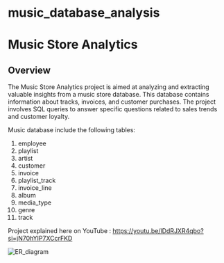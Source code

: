 # music_database_analysis
# Music Store Analytics

## Overview

The Music Store Analytics project is aimed at analyzing and extracting valuable insights from a music store database. This database contains information about tracks, invoices, and customer purchases. The project involves SQL queries to answer specific questions related to sales trends and customer loyalty.

Music database include the following tables:

1. employee
2. playlist
3. artist
4. customer
5. invoice
6. playlist_track
7. invoice_line
8. album
9. media_type
10. genre
11. track

Project explained here on YouTube : https://youtu.be/lDdRJXR4qbo?si=jN70hYIP7XCcrFKD

![ER_diagram](https://github.com/rushi162004/music_database_analysis/assets/121552987/4728e82b-d5ad-4c5d-b361-fb9cab525f7f)
